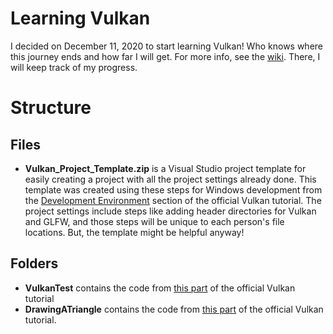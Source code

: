 # Learning Vulkan
I decided on December 11, 2020 to start learning Vulkan! Who knows where this journey ends and how far I will get. For more info, see the [wiki](https://github.com/kwilson33/learning-vulkan/wiki). There, I will keep track of my progress.

# Structure

## Files
* **Vulkan_Project_Template.zip** is a Visual Studio project template for easily creating a project with all the project settings already done. This template was created using these steps for Windows development from the [Development Environment](https://vulkan-tutorial.com/Development_environment#page_Setting-up-Visual-Studio) section of the official Vulkan tutorial. The project settings include steps like adding header directories for Vulkan and GLFW, and those steps will be unique to each person's file locations. But, the template might be helpful anyway! 

## Folders
* **VulkanTest** contains the code from [this part](https://vulkan-tutorial.com/Development_environment#page_Setting-up-Visual-Studio) of the official Vulkan tutorial
* **DrawingATriangle** contains the code from [this part](https://vulkan-tutorial.com/Drawing_a_triangle/Setup/Base_code#page_General-structure) of the official Vulkan tutorial.
